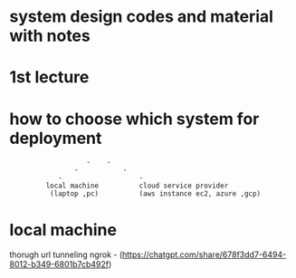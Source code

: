 # system design codes and material with notes

# 1st lecture 
 # how to choose which system for deployment 
                       -    -
                    -           -
                -                   -
             local machine          cloud service provider
              (laptop ,pc)          (aws instance ec2, azure ,gcp)

# local machine
 thorugh url tunneling 
  ngrok - (https://chatgpt.com/share/678f3dd7-6494-8012-b349-6801b7cb492f)


